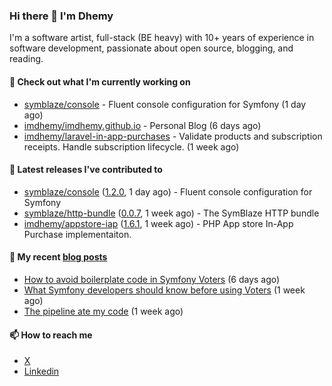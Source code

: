 ### Hi there 👋 I'm Dhemy

I'm a software artist, full-stack (BE heavy) with 10+ years of experience in software development,
passionate about open source, blogging, and reading.

#### 👷 Check out what I'm currently working on

- [symblaze/console](https://github.com/symblaze/console) - Fluent console configuration for Symfony (1 day ago)
- [imdhemy/imdhemy.github.io](https://github.com/imdhemy/imdhemy.github.io) - Personal Blog (6 days ago)
- [imdhemy/laravel-in-app-purchases](https://github.com/imdhemy/laravel-in-app-purchases) - Validate products and subscription receipts. Handle subscription lifecycle. (1 week ago)

#### 🔭 Latest releases I've contributed to

- [symblaze/console](https://github.com/symblaze/console) ([1.2.0](https://github.com/symblaze/console/releases/tag/1.2.0), 1 day ago) - Fluent console configuration for Symfony
- [symblaze/http-bundle](https://github.com/symblaze/http-bundle) ([0.0.7](https://github.com/symblaze/http-bundle/releases/tag/0.0.7), 1 week ago) - The SymBlaze HTTP bundle
- [imdhemy/appstore-iap](https://github.com/imdhemy/appstore-iap) ([1.6.1](https://github.com/imdhemy/appstore-iap/releases/tag/1.6.1), 1 week ago) - PHP App store In-App Purchase implementaiton.

#### 📜 My recent [blog posts](https://imdhemy.com/)

- [How to avoid boilerplate code in Symfony Voters](https://imdhemy.com/blog/php/how-to-avoid-boilerplate-code-in-symfony-voters.html) (6 days ago)
- [What Symfony developers should know before using Voters](https://imdhemy.com/blog/php/what-symfony-developers-should-know-before-using-voters.html) (1 week ago)
- [The pipeline ate my code](https://imdhemy.com/blog/generic/the-pipeline-ate-my-code.html) (1 week ago)

#### 📫 How to reach me

- [X](https://twitter.com/imdhemy)
- [Linkedin](https://linkedin.com/in/imdhemy)
